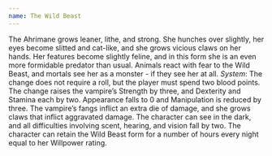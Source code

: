 ```yaml
---
name: The Wild Beast
---
```


The Ahrimane grows leaner, lithe, and strong. She hunches over slightly, her eyes become slitted and cat-like, and she grows vicious claws on her hands. Her features become slightly feline, and in this form she is an even more formidable predator than usual. Animals react with fear to the Wild Beast, and mortals see her as a monster - if they see her at all.
_System_: The change does not require a roll, but the player must spend two blood points. The change raises the vampire’s Strength by three, and Dexterity and Stamina each by two. Appearance falls to 0 and Manipulation is reduced by three. The vampire’s fangs inflict an extra die of damage, and she grows claws that inflict aggravated damage. The character can see in the dark, and all difficulties involving scent, hearing, and vision fall by two. The character can retain the Wild Beast form for a number of hours every night equal to her Willpower rating.